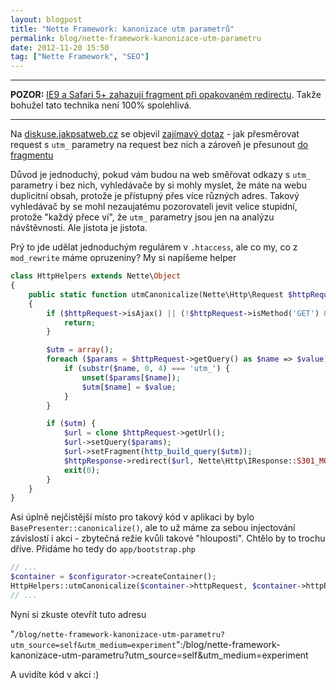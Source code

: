 ```yaml
---
layout: blogpost
title: "Nette Framework: kanonizace utm parametrů"
permalink: blog/nette-framework-kanonizace-utm-parametru
date: 2012-11-20 15:50
tag: ["Nette Framework", "SEO"]
---
```


---

**POZOR:** [IE9 a Safari 5+ zahazují fragment při opakovaném redirectu](https://stackoverflow.com/a/5915350). Takže bohužel tato technika není 100% spolehlivá.

----

Na [diskuse.jakpsatweb.cz](https://diskuse.jakpsatweb.cz/) se objevil [zajímavý dotaz](https://diskuse.jakpsatweb.cz/?action=vthread&forum=31&topic=143893#1) - jak přesměrovat request s `utm_` parametry na request bez nich a zároveň je přesunout [do fragmentu](https://api.nette.org/2.0/Nette.Http.Url.html?)

Důvod je jednoduchý, pokud vám budou na web směřovat odkazy s `utm_` parametry i bez nich, vyhledávače by si mohly myslet, že máte na webu duplicitní obsah, protože je přístupný přes více různých adres. Takový vyhledávač by se mohl nezaujatému pozorovateli jevit velice stupidní, protože "každý přece ví", že `utm_` parametry jsou jen na analýzu návštěvnosti. Ale jistota je jistota.

Prý to jde udělat jednoduchým regulárem v `.htaccess`, ale co my, co z `mod_rewrite` máme opruzeniny? My si napíšeme helper

~~~ php
class HttpHelpers extends Nette\Object
{
    public static function utmCanonicalize(Nette\Http\Request $httpRequest, Nette\Http\Response $httpResponse)
    {
        if ($httpRequest->isAjax() || (!$httpRequest->isMethod('GET') && !$httpRequest->isMethod('HEAD'))) {
            return;
        }

        $utm = array();
        foreach ($params = $httpRequest->getQuery() as $name => $value) {
            if (substr($name, 0, 4) === 'utm_') {
                unset($params[$name]);
                $utm[$name] = $value;
            }
        }

        if ($utm) {
            $url = clone $httpRequest->getUrl();
            $url->setQuery($params);
            $url->setFragment(http_build_query($utm));
            $httpResponse->redirect($url, Nette\Http\IResponse::S301_MOVED_PERMANENTLY);
            exit(0);
        }
    }
}
~~~

Asi úplně nejčistější místo pro takový kód v aplikaci by bylo `BasePresenter::canonicalize()`, ale to už máme za sebou injectování závislostí i akci - zbytečná režie kvůli takové "hlouposti". Chtělo by to trochu dříve. Přidáme ho tedy do `app/bootstrap.php`

~~~ php
// ...
$container = $configurator->createContainer();
HttpHelpers::utmCanonicalize($container->httpRequest, $container->httpResponse);
// ...
~~~

Nyní si zkuste otevřít tuto adresu

"`/blog/nette-framework-kanonizace-utm-parametru?utm_source=self&utm_medium=experiment`":/blog/nette-framework-kanonizace-utm-parametru?utm_source=self&utm_medium=experiment

A uvidíte kód v akci :)
